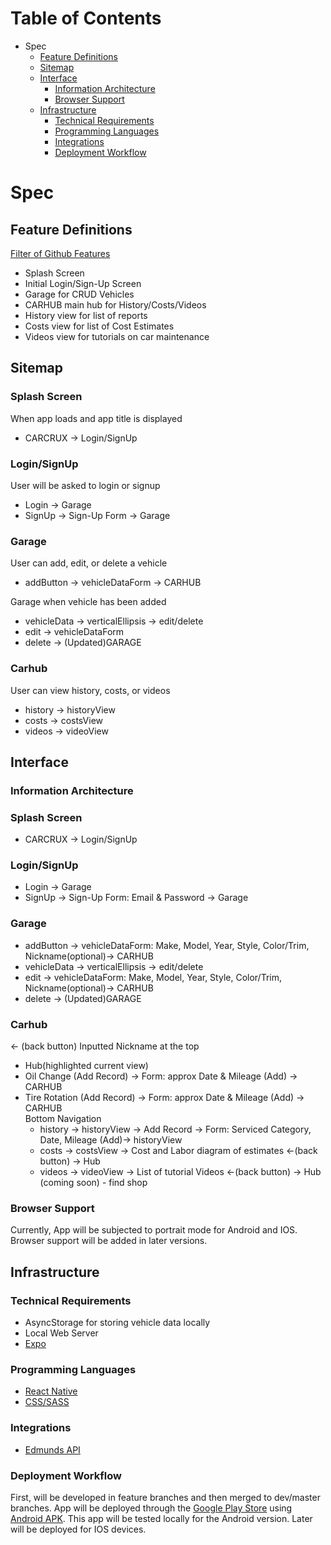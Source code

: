 # Table of Contents

* Spec
    * [Feature Definitions](#feature-definitions)
    * [Sitemap](#sitemap)
    * [Interface](#interface)
        * [Information Architecture](#information-architecture)
        * [Browser Support](#browser-support)
    * [Infrastructure](#infrastructure)
        * [Technical Requirements](#technical-requirements)
        * [Programming Languages](#programming-languages)
        * [Integrations](#integrations)
        * [Deployment Workflow](#deployment-workflow)

# Spec

## Feature Definitions
[Filter of Github Features](https://github.com/CordellRadke/capstone/issues)
  * Splash Screen
  * Initial Login/Sign-Up Screen
  * Garage for CRUD Vehicles
  * CARHUB main hub for History/Costs/Videos
  * History view for list of reports
  * Costs view for list of Cost Estimates
  * Videos view for tutorials on car maintenance
  
## Sitemap
  ### Splash Screen
  When app loads and app title is displayed
   - CARCRUX -> Login/SignUp
  ### Login/SignUp
  User will be asked to login or signup
   - Login -> Garage
   - SignUp -> Sign-Up Form -> Garage
  ### Garage
  User can add, edit, or delete a vehicle
   - addButton -> vehicleDataForm -> CARHUB
  
  Garage when vehicle has been added
   - vehicleData -> verticalEllipsis -> edit/delete
   - edit -> vehicleDataForm
   - delete -> (Updated)GARAGE
  ### Carhub
  User can view history, costs, or videos
   - history -> historyView
   - costs -> costsView
   - videos -> videoView
## Interface
  ### Information Architecture
   ### Splash Screen
   - CARCRUX -> Login/SignUp
   ### Login/SignUp
   - Login -> Garage
   - SignUp -> Sign-Up Form: Email & Password -> Garage
   ### Garage
   - addButton -> vehicleDataForm: Make, Model, Year, Style, Color/Trim, Nickname(optional)-> CARHUB
   - vehicleData -> verticalEllipsis -> edit/delete
   - edit -> vehicleDataForm: Make, Model, Year, Style, Color/Trim, Nickname(optional)-> CARHUB  
   - delete -> (Updated)GARAGE
   ### Carhub
   <- (back button) Inputted Nickname at the top 
   - Hub(highlighted current view) 
   - Oil Change (Add Record) -> Form: approx Date & Mileage (Add) -> CARHUB
   - Tire Rotation (Add Record) -> Form: approx Date & Mileage (Add) -> CARHUB   
   Bottom Navigation
      - history -> historyView -> Add Record -> Form: Serviced Category, Date, Mileage (Add)-> historyView
      - costs -> costsView -> Cost and Labor diagram of estimates <-(back button) -> Hub
      - videos -> videoView -> List of tutorial Videos <-(back button) -> Hub
   (coming soon) - find shop 
  ### Browser Support
 
  Currently, App will be subjected to portrait mode for Android and IOS. Browser support will be added in later versions.
 
 ## Infrastructure
 
   ### Technical Requirements
   - AsyncStorage for storing vehicle data locally
   - Local Web Server
   - [Expo](https://docs.expo.io/versions/latest/distribution/building-standalone-apps)
   
   ### Programming Languages
   - [React Native](https://facebook.github.io/react-native/docs/getting-started)
   - [CSS/SASS](https://sass-lang.com/)
   
   ### Integrations
   - [Edmunds API](https://github.com/EdmundsAPI/sdk-javascript)
   
   ### Deployment Workflow
   
   First, will be developed in feature branches and then merged to dev/master branches. App will be deployed through the [Google Play Store](https://developer.android.com/distribute/console/) using [Android APK](https://facebook.github.io/react-native/docs/removing-default-permissions). This app will be tested locally for the Android version. Later will be deployed for IOS devices.
